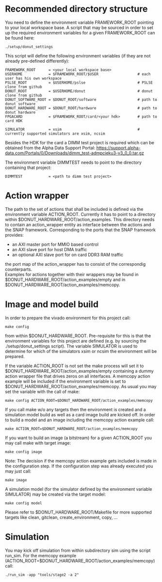 # Recommended directory structure

You need to define the environment variable FRAMEWORK_ROOT pointing to your local workspace base.
A script that may be sourced in order to set up the required environment variables
for a given FRAMEWORK_ROOT can be found here:

    ./setup/donut_settings

This script will define the following environment variables (if they are not already pre-defined
differently):

    FRAMEWORK_ROOT      = <your local workspace base>
    USERHOME            = $FRAMEWORK_ROOT/$USER                  # each user has his own workspace
    PSLSE_ROOT          = $USERHOME/pslse                        # PSLSE clone from github
    DONUT_ROOT          = $USERHOME/donut                        # donut clone from github
    DONUT_SOFTWARE_ROOT = $DONUT_ROOT/software                   # path to donut software
    DONUT_HARDWARE_ROOT = $DONUT_ROOT/hardware                   # path to donut hardware
    FPGACARD            = $FRAMEWORK_ROOT/card/<your hdk>        # path to card HDK

    SIMULATOR           = xsim                                   # currently supported simulators are xsim, ncsim

Besides the HDK for the card a DIMM test project is required which can be obtained from
the Alpha Data Support Portal:
https://support.alpha-data.com/Portals/0/Downloads/dimm_test-admpcieku3-v3_0_0.tar.gz

The environment variable DIMMTEST needs to point to the directory containing that project:

    DIMMTEST            = <path to dimm test project>

# Action wrapper

The path to the set of actions that shall be included is defined via the environment variable ACTION_ROOT.
Currently it has to point to a directory within $DONUT_HARDWARE_ROOT/action_examples.
This directory needs to contain an action_wrapper entity as interface between the actions and the SNAP framework.
Corresponding to the ports that the SNAP framework provides:
* an AXI master port for MMIO based control
* an AXI slave port for host DMA traffic
* an optional AXI slave port for on card DDR3 RAM traffic

the port map of the action_wrapper has to consist of the correspondig counterparts.  
Examples for actions together with their wrappers may be found in $DONUT_HARDWARE_ROOT/action_examples/empty and in $DONUT_HARDWARE_ROOT/action_examples/memcopy.


# Image and model build

In order to prepare the vivado environment for this project call:

    make config

from within $DONUT_HARDWARE_ROOT. Pre-requisite for this is that the environment variables for this project
are defined (e.g. by sourcing the ./setup/donut_settings script).
The variable SIMULATOR is used to determine for which of the simulators xsim or ncsim
the environment will be prepared. 

If the variable ACTION_ROOT is not set the make process will set it to $DONUT_HARDWARE_ROOT/action_examples/empty
containing a dummy action wrapper file that drives zeros on all interfaces.
A memcopy action example will be included if the environment variable  is set to
$DONUT_HARDWARE_ROOT/action_examples/memcopy.
As usual you may set the variable with the call of make:

    make config ACTION_ROOT=$DONUT_HARDWARE_ROOT/action_examples/memcopy

If you call make w/o any targets then the environment is created and a simulation model build
as well as a card image build are kicked off.
In order to build a model and an image including the memcopy action example call:

    make ACTION_ROOT=$DONUT_HARDWARE_ROOT/action_examples/memcopy

If you want to build an image (a bitstream) for a given ACTION_ROOT you may call make with target image:

    make config image

Note: The decision if the memcopy action example gets included is made in the configuration step.
If the configuration step was already executed you may just call:

    make image

A simulation model (for the simulator defined by the environment variable SIMULATOR) may be created
via the target model:

    make config model

Please refer to $DONUT_HARDWARE_ROOT/Makefile for more supported targets like clean, gitclean, create_environment, copy, ...

# Simulation

You may kick off simulation from within subdirectory sim using the script run_sim.
For the memcopy example (ACTION_ROOT=$DONUT_HARDWARE_ROOT/action_examples/memcopy) call:

    ./run_sim -app "tools/stage2 -a 2"

